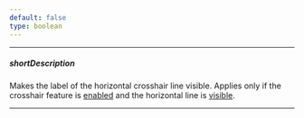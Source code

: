 ```yaml
---
default: false
type: boolean
---
```

---
##### shortDescription
Makes the label of the horizontal crosshair line visible. Applies only if the crosshair feature is [enabled](/api-reference/20%20Data%20Visualization%20Widgets/10%20dxChart/1%20Configuration/crosshair/enabled.md '/Documentation/ApiReference/Data_Visualization_Widgets/dxChart/Configuration/crosshair/#enabled') and the horizontal line is [visible](/api-reference/20%20Data%20Visualization%20Widgets/10%20dxChart/1%20Configuration/crosshair/horizontalLine/visible.md '/Documentation/ApiReference/Data_Visualization_Widgets/dxChart/Configuration/crosshair/horizontalLine/#visible').

---
